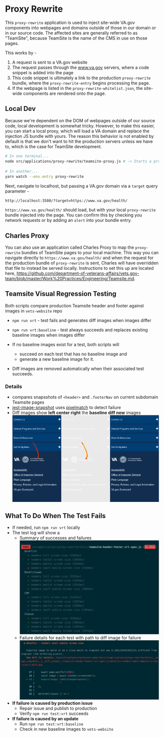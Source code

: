 # Proxy Rewrite
This `proxy-rewrite` application is used to inject site-wide VA.gov components into webpages and domains outside of those in our domain or in our source code. The affected sites are generally referred to as "TeamSite", because TeamSite is the name of the CMS in use on those pages.

This works by -

1. A request is sent to a VA.gov website
2. The request passes through the www.va.gov servers, where a code snippet is added into the page
3. This code snippet is ultimately a link to the production `proxy-rewrite` bundle, where the `proxy-rewrite-entry` begins processing the page.
4. If the webpage is listed in the `proxy-rewrite-whitelist.json`, the site-wide components are rendered onto the page.

## Local Dev
Because we're dependent on the DOM of webpages outside of our source code, local development is somewhat tricky. However, to make this easier, you can start a local proxy, which will load a VA domain and replace the injection JS bundle with yours. The reason this behavior is not enabled by default is that we don't want to hit the production servers unless we have to, which is the case for TeamSite development.

```bash
# In one terminal...
node src/applications/proxy-rewrite/teamsite-proxy.js # -> Starts a proxy on localhost:3500

# In another...
yarn watch --env.entry proxy-rewrite
```

Next, navigate to localhost, but passing a VA.gov domain via a `target` query parameter -

```
http://localhost:3500/?target=https://www.va.gov/health/
```

`https://www.va.gov/health/` should load, but with your local `proxy-rewrite` bundle injected into the page. You can confirm this by checking you network requests or by adding an `alert` into your bundle entry.

## Charles Proxy
You can also use an application called Charles Proxy to map the `proxy-rewrite` bundles of TeamSite pages to your local machine. This way you can navigate directly to `https://www.va.gov/health/` and when the request for the production bundle of `proxy-rewrite` is sent, Charles will have overridden that file to instead be served locally. Instructions to set this up are located here, https://github.com/department-of-veterans-affairs/vets.gov-team/blob/master/Work%20Practices/Engineering/Teamsite.md.

## Teamsite Visual Regression Testing

Both scripts compare production Teamsite header and footer against images in `vets-website` repo

- `npm run vrt` - test fails and generates diff images when images differ
- `npm run vrt:baseline` - test always succeeds and replaces existing baseline images when images differ

- If no baseline images exist for a test, both scripts will
  - succeed on each test that has no baseline image and
  - generate a new baseline image for it.
- Diff images are removed automatically when their associated test succeeds.

### Details
- compares snapsshots of `<header>` and `.footerNav` on current subdomain Teamsite pages
- [jest-image-snapshot](https://github.com/americanexpress/jest-image-snapshot) uses [pixelmatch](https://github.com/mapbox/pixelmatch) to detect failure
- Diff images show **left center right** the **baseline diff new** images
![Example Diff Image](./readme-assets/diff-image-example.png)

## What To Do When The Test Fails
- If needed, run `npm run vrt` locally
- The test log will show a
  - Summary of successes and failures
 ![Test Summary Example](./readme-assets/vrt-test-summary-example.png)
  - Failure details for each test with path to diff image for failure
 ![Failure Detail Example](./readme-assets/cli-failure-example.png)
- **If failure is caused by production issue**
  - Repair issue and publish to production
  - Verify `npm run test:vrt` succeeds
- **If failure is caused by an update**
  - Run `npm run test:vrt:baseline`
  - Check in new baseline images to `vets-website`
